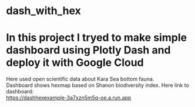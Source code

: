 # dash_with_hex
# In this project I tryed to make simple dashboard using Plotly Dash and deploy it with Google Cloud

Here used open scientific data about Kara Sea bottom fauna.  
Dashboard shows hexmap based on Shanon biodiversity index.
Here link to dashboard:  
https://dashhexexample-3a7xzn5m5q-oe.a.run.app
